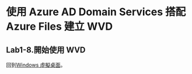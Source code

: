 # 使用 Azure AD Domain Services 搭配 Azure Files 建立 WVD

## Lab1-8.開始使用 WVD

回到[Windows 虛擬桌面](https://github.com/BrianHsing/Azure-Windows-Virtual-Desktop/blob/master/Lab1-8.md)。<br>